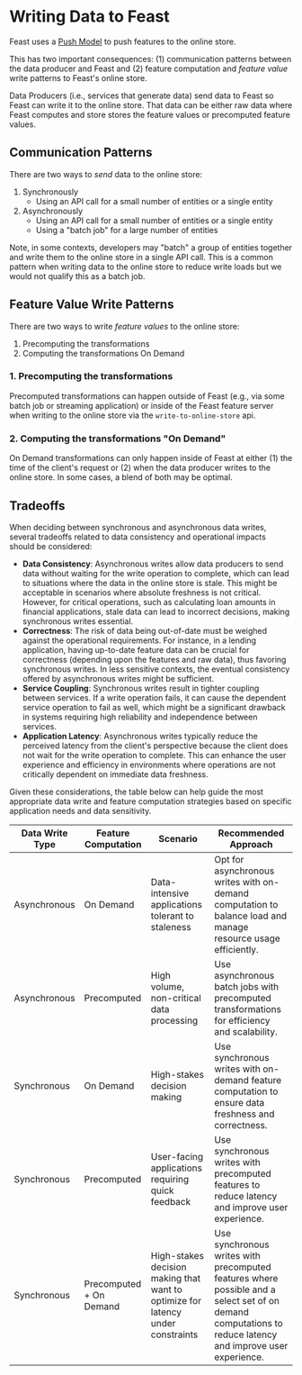 # Writing Data to Feast

Feast uses a [Push Model](getting-started/architecture-and-components/push-vs-pull-model.md) to push features to the online store.

This has two important consequences: (1) communication patterns between the data producer and Feast and (2) feature computation and 
_feature value_ write patterns to Feast's online store.

Data Producers (i.e., services that generate data) send data to Feast so Feast can write it to the online store. That data can
be either raw data where Feast computes and store stores the feature values or precomputed feature values.

## Communication Patterns

There are two ways to *_send_* data to the online store: 

1. Synchronously
   - Using an API call for a small number of entities or a single entity
2. Asynchronously 
   - Using an API call for a small number of entities or a single entity
   - Using a "batch job" for a large number of entities

Note, in some contexts, developers may "batch" a group of entities together and write them to the online store in a 
single API call. This is a common pattern when writing data to the online store to reduce write loads but we would 
not qualify this as a batch job.

## Feature Value Write Patterns
There are two ways to write *feature values* to the online store:

1. Precomputing the transformations
2. Computing the transformations On Demand

### 1. Precomputing the transformations
Precomputed transformations can happen outside of Feast (e.g., via some batch job or streaming application) or inside of the Feast feature server when writing to the online store via the `write-to-online-store` api. 

### 2. Computing the transformations "On Demand"
On Demand transformations can only happen inside of Feast at either (1) the time of the client's request or (2) when the data producer writes to the online store. In some cases, a blend of both may be optimal.

## Tradeoffs

When deciding between synchronous and asynchronous data writes, several tradeoffs related to data consistency and operational impacts should be considered:

- **Data Consistency**: Asynchronous writes allow data producers to send data without waiting for the write operation to complete, which can lead to situations where the data in the online store is stale. This might be acceptable in scenarios where absolute freshness is not critical. However, for critical operations, such as calculating loan amounts in financial applications, stale data can lead to incorrect decisions, making synchronous writes essential.
- **Correctness**: The risk of data being out-of-date must be weighed against the operational requirements. For instance, in a lending application, having up-to-date feature data can be crucial for correctness (depending upon the features and raw data), thus favoring synchronous writes. In less sensitive contexts, the eventual consistency offered by asynchronous writes might be sufficient.
- **Service Coupling**: Synchronous writes result in tighter coupling between services. If a write operation fails, it can cause the dependent service operation to fail as well, which might be a significant drawback in systems requiring high reliability and independence between services.
- **Application Latency**: Asynchronous writes typically reduce the perceived latency from the client's perspective because the client does not wait for the write operation to complete. This can enhance the user experience and efficiency in environments where operations are not critically dependent on immediate data freshness.

Given these considerations, the table below can help guide the most appropriate data write and feature computation strategies based on specific application needs and data sensitivity.

| Data Write Type | Feature Computation | Scenario | Recommended Approach |
|----------|-----------------|---------------------|----------------------|
| Asynchronous | On Demand | Data-intensive applications tolerant to staleness | Opt for asynchronous writes with on-demand computation to balance load and manage resource usage efficiently. |
| Asynchronous | Precomputed | High volume, non-critical data processing | Use asynchronous batch jobs with precomputed transformations for efficiency and scalability. |
| Synchronous | On Demand | High-stakes decision making | Use synchronous writes with on-demand feature computation to ensure data freshness and correctness. |
| Synchronous | Precomputed | User-facing applications requiring quick feedback | Use synchronous writes with precomputed features to reduce latency and improve user experience. |
| Synchronous | Precomputed + On Demand | High-stakes decision making that want to optimize for latency under constraints| Use synchronous writes with precomputed features where possible and a select set of on demand computations to reduce latency and improve user experience. |
